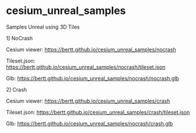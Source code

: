 # cesium_unreal_samples

Samples Unreal using 3D Tiles

1] NoCrash

Cesium viewer: https://bertt.github.io/cesium_unreal_samples/nocrash

Tileset.json: https://bertt.github.io/cesium_unreal_samples/nocrash/tileset.json

Glb: https://bertt.github.io/cesium_unreal_samples/nocrash/nocrash.glb

2] Crash

Cesium viewer: https://bertt.github.io/cesium_unreal_samples/crash

Tileset.json: https://bertt.github.io/cesium_unreal_samples/crash/tileset.json

Glb: https://bertt.github.io/cesium_unreal_samples/nocrash/crash.glb
